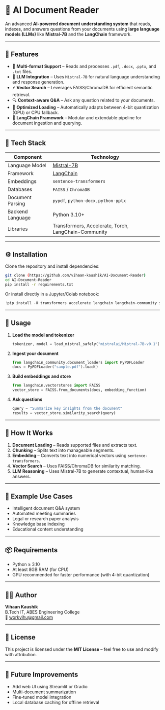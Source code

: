 # 🧠 AI Document Reader

An advanced **AI-powered document understanding system** that reads, indexes, and answers questions from your documents using **large language models (LLMs)** like **Mistral-7B** and the **LangChain** framework.

---

## 🚀 Features

- 📄 **Multi-format Support** – Reads and processes `.pdf`, `.docx`, `.pptx`, and `.txt` files.
- 🧠 **LLM Integration** – Uses `Mistral-7B` for natural language understanding and response generation.
- ⚡ **Vector Search** – Leverages FAISS/ChromaDB for efficient semantic retrieval.
- 🔍 **Context-aware Q&A** – Ask any question related to your documents.
- 💾 **Optimized Loading** – Automatically adapts between 4-bit quantization (GPU) or CPU fallback.
- 🧩 **LangChain Framework** – Modular and extendable pipeline for document ingestion and querying.

---

## 🧩 Tech Stack

| Component | Technology |
|------------|-------------|
| Language Model | [Mistral-7B](https://huggingface.co/mistralai/Mistral-7B-v0.1) |
| Framework | [LangChain](https://www.langchain.com/) |
| Embeddings | `sentence-transformers` |
| Databases | `FAISS` / `ChromaDB` |
| Document Parsing | `pypdf`, `python-docx`, `python-pptx` |
| Backend Language | Python 3.10+ |
| Libraries | Transformers, Accelerate, Torch, LangChain-Community |

---

## ⚙️ Installation

Clone the repository and install dependencies:

```bash
git clone (https://github.com/vihaan-kaushik/AI-Document-Reader)
cd AI-Document-Reader
pip install -r requirements.txt
```

Or install directly in a Jupyter/Colab notebook:

```python
!pip install -U transformers accelerate langchain langchain-community sentence-transformers faiss-cpu chromadb pypdf python-docx python-pptx
```

---

## 🧭 Usage

1. **Load the model and tokenizer**
   ```python
   tokenizer, model = load_mistral_safely("mistralai/Mistral-7B-v0.1")
   ```

2. **Ingest your document**
   ```python
   from langchain_community.document_loaders import PyPDFLoader
   docs = PyPDFLoader("sample.pdf").load()
   ```

3. **Build embeddings and store**
   ```python
   from langchain.vectorstores import FAISS
   vector_store = FAISS.from_documents(docs, embedding_function)
   ```

4. **Ask questions**
   ```python
   query = "Summarize key insights from the document"
   results = vector_store.similarity_search(query)
   ```

---

## 🧠 How It Works

1. **Document Loading** – Reads supported files and extracts text.
2. **Chunking** – Splits text into manageable segments.
3. **Embedding** – Converts text into numerical vectors using `sentence-transformers`.
4. **Vector Search** – Uses FAISS/ChromaDB for similarity matching.
5. **LLM Reasoning** – Uses Mistral-7B to generate contextual, human-like answers.

---

## 🧰 Example Use Cases

- Intelligent document Q&A system
- Automated meeting summaries
- Legal or research paper analysis
- Knowledge base indexing
- Educational content understanding

---

## 📦 Requirements

- Python ≥ 3.10
- At least 8GB RAM (for CPU)
- GPU recommended for faster performance (with 4-bit quantization)

---

## 🧑‍💻 Author

**Vihaan Kaushik**  
B.Tech IT, ABES Engineering College  
📧 workvihu@gmail.com  

---

## 🪪 License

This project is licensed under the **MIT License** – feel free to use and modify with attribution.

---

## 🌟 Future Improvements

- Add web UI using Streamlit or Gradio  
- Multi-document summarization  
- Fine-tuned model integration  
- Local database caching for offline retrieval  
